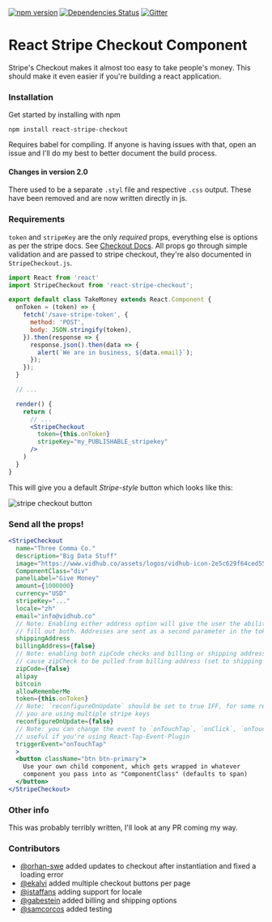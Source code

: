 [![npm version](https://badge.fury.io/js/react-stripe-checkout.svg)](http://badge.fury.io/js/react-stripe-checkout)
[![Dependencies Status](https://david-dm.org/azmenak/react-stripe-checkout.svg)](https://david-dm.org/react-stripe-checkout)
[![Gitter](https://img.shields.io/gitter/room/nwjs/nw.js.svg)](https://gitter.im/azmenak/react-stripe-checkout)

# React Stripe Checkout Component
Stripe's Checkout makes it almost too easy to take people's money.
This should make it even easier if you're building a react
application.

### Installation

Get started by installing with npm

    npm install react-stripe-checkout

Requires babel for compiling. If anyone is having issues with that,
open an issue and I'll do my best to better document the build process.

#### Changes in version 2.0

There used to be a separate `.styl` file and respective `.css` output. These have been removed and are now written directly in js.

### Requirements

`token` and `stripeKey` are the only *required* props,
everything else is options as per the stripe docs. See [Checkout
Docs](https://stripe.com/docs/checkout#integration-custom). All props
go through simple validation and are passed to stripe checkout, they're
also documented in `StripeCheckout.js`.

```jsx
import React from 'react'
import StripeCheckout from 'react-stripe-checkout';

export default class TakeMoney extends React.Component {
  onToken = (token) => {
    fetch('/save-stripe-token', {
      method: 'POST',
      body: JSON.stringify(token),
    }).then(response => {
      response.json().then(data => {
        alert(`We are in business, ${data.email}`);
      });
    });
  }

  // ...

  render() {
    return (
      // ...
      <StripeCheckout
        token={this.onToken}
        stripeKey="my_PUBLISHABLE_stripekey"
      />
    )
  }
}
```

This will give you a default *Stripe-style* button which looks like this:

![stripe checkout button](https://www.dropbox.com/s/tuwlslyrxubgc49/Screenshot%202016-08-05%2011.53.37.png?dl=1)

### Send all the props!

```jsx
<StripeCheckout
  name="Three Comma Co."
  description="Big Data Stuff"
  image="https://www.vidhub.co/assets/logos/vidhub-icon-2e5c629f64ced5598a56387d4e3d0c7c.png"
  ComponentClass="div"
  panelLabel="Give Money"
  amount={1000000}
  currency="USD"
  stripeKey="..."
  locale="zh"
  email="info@vidhub.co"
  // Note: Enabling either address option will give the user the ability to
  // fill out both. Addresses are sent as a second parameter in the token callback.
  shippingAddress
  billingAddress={false}
  // Note: enabling both zipCode checks and billing or shipping address will
  // cause zipCheck to be pulled from billing address (set to shipping if none provided).
  zipCode={false}
  alipay
  bitcoin
  allowRememberMe
  token={this.onToken}
  // Note: `reconfigureOnUpdate` should be set to true IFF, for some reason
  // you are using multiple stripe keys
  reconfigureOnUpdate={false}
  // Note: you can change the event to `onTouchTap`, `onClick`, `onTouchStart`
  // useful if you're using React-Tap-Event-Plugin
  triggerEvent="onTouchTap"
  >
  <button className="btn btn-primary">
    Use your own child component, which gets wrapped in whatever
    component you pass into as "ComponentClass" (defaults to span)
  </button>
</StripeCheckout>
```

### Other info
This was probably terribly written, I'll look at any PR coming my way.

### Contributors
- [@orhan-swe](https://github.com/orhan-swe) added updates to checkout after instantiation and fixed a loading error
- [@ekalvi](https://github.com/ekalvi) added multiple checkout buttons per page
- [@jstaffans](https://github.com/jstaffans) adding support for locale
- [@gabestein](https://github.com/gabestein) added billing and shipping options
- [@samcorcos](https://github.com/samcorcos) added testing
